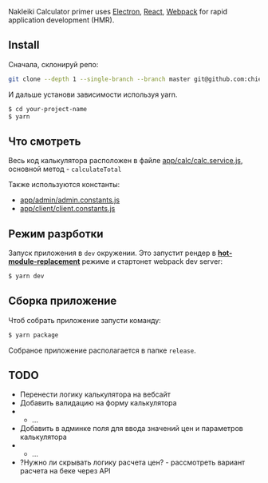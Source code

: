 <p>
  Nakleiki Calculator primer uses <a href="http://electron.atom.io/">Electron</a>, <a href="https://facebook.github.io/react/">React</a>, <a href="http://webpack.github.io/docs/">Webpack</a> for rapid application development (HMR).
</p>


## Install

Сначала, склонируй репо:

```bash
git clone --depth 1 --single-branch --branch master git@github.com:chiefraccoon/nakleiki-calc-electron.git your-project-name
```

И дальше установи зависимости используя yarn.

```bash
$ cd your-project-name
$ yarn
```

## Что смотреть
Весь код калькулятора расположен в файле [app/calc/calc.service.js](https://github.com/chiefraccoon/nakleiki-calc-electron/blob/master/app/calc/calc.service.js),
основной метод - `calculateTotal`

Также используются константы:
- [app/admin/admin.constants.js](https://github.com/chiefraccoon/nakleiki-calc-electron/blob/master/app/admin/admin.constants.js)
- [app/client/client.constants.js](https://github.com/chiefraccoon/nakleiki-calc-electron/blob/master/app/client/client.constants.js)

## Режим разрботки

Запуск приложения в `dev` окружении. Это запустит рендер в [**hot-module-replacement**](https://webpack.js.org/guides/hmr-react/) режиме и стартонет webpack dev server:

```bash
$ yarn dev
```

## Сборка приложение

Чтоб собрать приложение запусти команду:

```bash
$ yarn package
```
Собраное приложение располагается в папке `release`.

## TODO
 - Перенести логику калькулятора на вебсайт
 - Добавить валидацию на форму калькулятора
 - - ...
 - Добавить в админке поля для ввода значений цен и параметров калькулятора
 - - ...
 - ?Нужно ли скрывать логику расчета цен? - рассмотреть вариант расчета на беке через API
